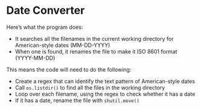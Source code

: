 # Date Converter

Here’s what the program does:

* It searches all the filenames in the current working directory for American-style dates (MM-DD-YYYY)
* When one is found, it renames the file to make it ISO 8601 format (YYYY-MM-DD)

This means the code will need to do the following:
* Create a regex that can identify the text pattern of American-style dates
* Call `os.listdir()` to find all the files in the working directory
* Loop over each filename, using the regex to check whether it has a date
* If it has a date, rename the file with `shutil.move()`
